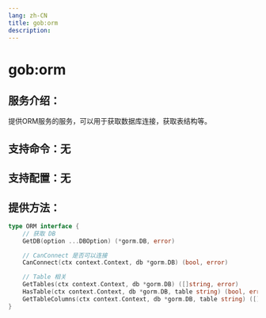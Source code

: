 ```yaml
---
lang: zh-CN
title: gob:orm
description:
---
```

# gob:orm

## 服务介绍：
提供ORM服务的服务，可以用于获取数据库连接，获取表结构等。
## 支持命令：无
## 支持配置：无

## 提供方法：
```go 
type ORM interface {
	// 获取 DB
	GetDB(option ...DBOption) (*gorm.DB, error)

	// CanConnect 是否可以连接
	CanConnect(ctx context.Context, db *gorm.DB) (bool, error)

	// Table 相关
	GetTables(ctx context.Context, db *gorm.DB) ([]string, error)
	HasTable(ctx context.Context, db *gorm.DB, table string) (bool, error)
	GetTableColumns(ctx context.Context, db *gorm.DB, table string) ([]TableColumn, error)
}
```
